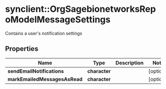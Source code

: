 # synclient::OrgSagebionetworksRepoModelMessageSettings

Contains a user's notification settings

## Properties
Name | Type | Description | Notes
------------ | ------------- | ------------- | -------------
**sendEmailNotifications** | **character** |  | [optional] 
**markEmailedMessagesAsRead** | **character** |  | [optional] 


